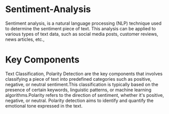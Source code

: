 # Sentiment-Analysis
Sentiment analysis, is a natural language processing (NLP) technique used to determine the sentiment  piece of text.  This analysis can be applied to various types of text data, such as social media posts, customer reviews, news articles, etc.,
# Key Components
Text Classification, Polarity Detection are the key components that involves classifying a piece of text into predefined categories such as positive, negative, or neutral sentiment.This classification is typically based on the presence of certain keywords, linguistic patterns, or machine learning algorithms.Polarity refers to the direction of sentiment, whether it's positive, negative, or neutral. Polarity detection aims to identify and quantify the emotional tone expressed in the text.

